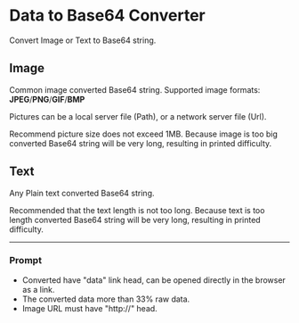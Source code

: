 # Data to Base64 Converter
Convert Image or Text to Base64 string.

## Image
Common image converted Base64 string. Supported image formats: **JPEG**/**PNG**/**GIF**/**BMP**

Pictures can be a local server file (Path), or a network server file (Url).

Recommend picture size does not exceed 1MB. Because image is too big converted Base64 string will be very long, resulting in printed difficulty.

## Text
Any Plain text converted Base64 string.

Recommended that the text length is not too long. Because text is too length converted Base64 string will be very long, resulting in printed difficulty.

--------------------

### Prompt
- Converted have "data" link head, can be opened directly in the browser as a link.
- The converted data more than 33% raw data.
- Image URL must have "http://" head.
